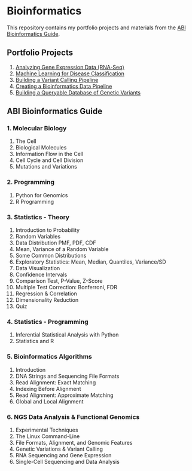 # Bioinformatics
This repository contains my portfolio projects and materials from the [ABI Bioinformatics Guide](https://edu.abi.am/molecular-biology).

## Portfolio Projects
1. [Analyzing Gene Expression Data (RNA-Seq)]()
2. [Machine Learning for Disease Classification]()
3. [Building a Variant Calling Pipeline]()
4. [Creating a Bioinformatics Data Pipeline]()
5. [Building a Queryable Database of Genetic Variants]()

## ABI Bioinformatics Guide
### 1. Molecular Biology
1. The Cell
2. Biological Molecules
3. Information Flow in the Cell
4. Cell Cycle and Cell Division
5. Mutations and Variations

### 2. Programming
1. Python for Genomics
2. R Programming

### 3. Statistics - Theory
1. Introduction to Probability
2. Random Variables
3. Data Distribution PMF, PDF, CDF
4. Mean, Variance of a Random Variable
5. Some Common Distributions
6. Exploratory Statistics: Mean, Median, Quantiles, Variance/SD
7. Data Visualization
8. Confidence Intervals
9. Comparison Test, P-Value, Z-Score
10. Multiple Test Correction: Bonferroni, FDR
11. Regression & Correlation
12. Dimensionality Reduction
13. Quiz

### 4. Statistics - Programming
1. Inferential Statistical Analysis with Python
2. Statistics and R

### 5. Bioinformatics Algorithms
1. Introduction
2. DNA Strings and Sequencing File Formats
3. Read Alignment: Exact Matching
4. Indexing Before Alignment
5. Read Alignment: Approximate Matching
6. Global and Local Alignment

### 6. NGS Data Analysis & Functional Genomics
1. Experimental Techniques
2. The Linux Command-Line
3. File Formats, Alignment, and Genomic Features
4. Genetic Variations & Variant Calling
5. RNA Sequencing and Gene Expression
6. Single-Cell Sequencing and Data Analysis
